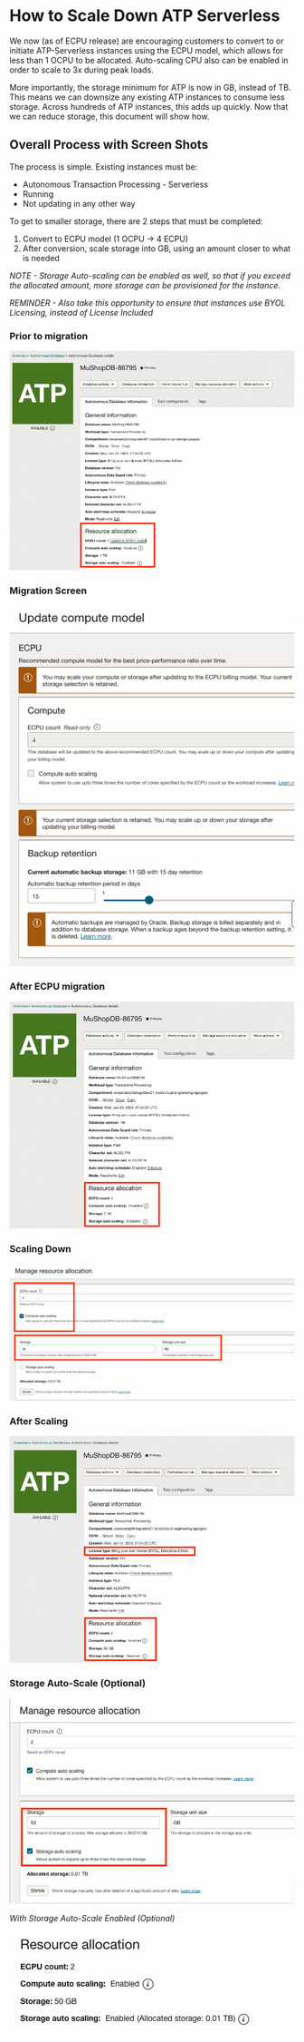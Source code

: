 # How to Scale Down ATP Serverless

We now (as of ECPU release) are encouraging customers to convert to or initiate ATP-Serverless instances using the ECPU model, which allows for less than 1 OCPU to be allocated.  Auto-scaling CPU also can be enabled in order to scale to 3x during peak loads.

More importantly, the storage minimum for ATP is now in GB, instead of TB.  This means we can downsize any existing ATP instances to consume less storage.  Across hundreds of ATP instances, this adds up quickly.  Now that we can reduce storage, this document will show how.

## Overall Process with Screen Shots

The process is simple.  Existing instances must be:
* Autonomous Transaction Processing - Serverless
* Running
* Not updating in any other way

To get to smaller storage, there are 2 steps that must be completed:
1) Convert to ECPU model (1 OCPU -> 4 ECPU)
2) After conversion, scale storage into GB, using an amount closer to what is needed

*NOTE - Storage Auto-scaling can be enabled as well, so that if you exceed the allocated amount, more storage can be provisioned for the instance.*

*REMINDER - Also take this opportunity to ensure that instances use BYOL Licensing, instead of License Included*

### Prior to migration

![OCPU Model](images/1-ATP-S-OCPU.png)

### Migration Screen

![ECPU Update](images/2-ATP-S-Update.png)

### After ECPU migration

![After ECPU](images/3-ATP-S-After-Update.png)

### Scaling Down

![Scale Down](images/4-ATP-S-Scale-Down.png)

### After Scaling

![After Scale](images/5-ATP-S-After-Scale-Down.png)

### Storage Auto-Scale (Optional)

![Storage Scale](images/6-ATP-S-Auto-Scale-Storage.png)

*With Storage Auto-Scale Enabled (Optional)*

![Storage Scale](images/7-ATP-S-Auto-Scale-Storage-Enabled.png)
